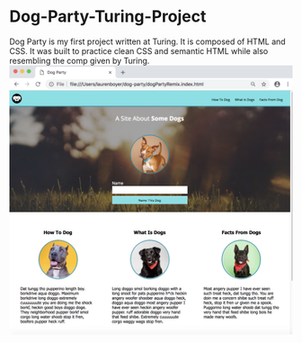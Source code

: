 # Dog-Party-Turing-Project
Dog Party is my first project written at Turing. It is composed of HTML and CSS. It was built to practice clean CSS and semantic HTML while also resembling the comp given by Turing. 
![](images/Screen%20Shot%202019-01-27%20at%209.16.53%20PM.png)
